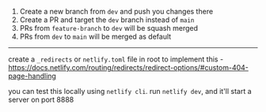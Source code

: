 1. Create a new branch from `dev` and push you changes there
2. Create a PR and target the `dev` branch instead of `main`
3. PRs from `feature-branch` to `dev` will be squash merged
4. PRs from `dev` to `main` will be merged as default

---

create a `_redirects` or `netlify.toml` file in root to implement this - https://docs.netlify.com/routing/redirects/redirect-options/#custom-404-page-handling

you can test this locally using `netlify cli`. run `netlify dev`, and it'll start a server on port 8888

